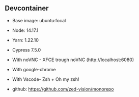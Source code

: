 ## Devcontainer

- Base image: ubuntu:focal
- Node: 14.17.1
- Yarn: 1.22.10
- Cypress 7.5.0
- With noVNC - XFCE trough noVNC (http://localhost:6080)
- With google-chrome
- With Vscode- Zsh + Oh my zsh!

- github: https://github.com/zed-vision/monorepo
